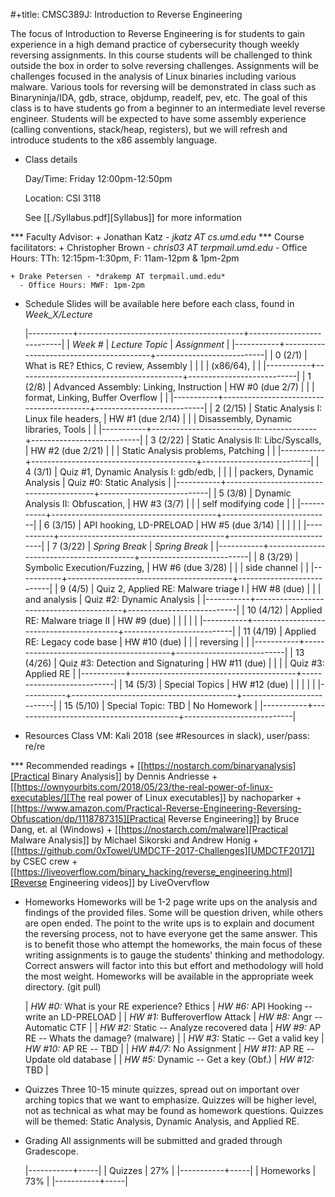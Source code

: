 #+title: CMSC389J: Introduction to Reverse Engineering

The focus of Introduction to Reverse Engineering is for students to gain
experience in a high demand practice of cybersecurity though weekly reversing
assignments. In this course students will be challenged to think outside the
box in order to solve reversing challenges. Assignments will be
challenges focused in the analysis of Linux binaries including various
malware. Various tools for reversing will be demonstrated in class such as
Binaryninja/IDA, gdb, strace, objdump, readelf, pev, etc. The goal of this
class is to have students go from a beginner to an intermediate level reverse
engineer. Students will be expected to have some assembly experience (calling
conventions, stack/heap, registers), but we will refresh and introduce
students to the x86 assembly language.

* Class details

  Day/Time: Friday 12:00pm-12:50pm

  Location: CSI 3118

  See [[./Syllabus.pdf][Syllabus]] for more information

*** Faculty Advisor:
    + Jonathan Katz - *jkatz AT cs.umd.edu*
*** Course facilitators:
    + Christopher Brown - *chris03 AT terpmail.umd.edu*
      - Office Hours: TTh: 12:15pm-1:30pm, F: 11am-12pm & 1pm-2pm

    + Drake Petersen - *drakemp AT terpmail.umd.edu*
      - Office Hours: MWF: 1pm-2pm

* Schedule
  Slides will be available here before each class, found in *Week_X/Lecture*

  |-----------+-----------------------------------------+---------------------------|
  | *Week #*  | *Lecture Topic*                         | *Assignment*              |
  |-----------+-----------------------------------------+---------------------------|
  | 0 (2/1)   | What is RE? Ethics, C review, Assembly  |                           |
  |           | (x86/64),                               |                           |
  |-----------+-----------------------------------------+---------------------------|
  | 1 (2/8)   | Advanced Assembly: Linking, Instruction | HW #0 (due 2/7)           |
  |           | format, Linking, Buffer Overflow        |                           |
  |-----------+-----------------------------------------+---------------------------|
  | 2 (2/15)  | Static Analysis I: Linux file headers,  | HW #1 (due 2/14)          |
  |           | Disassembly, Dynamic libraries, Tools   |                           |
  |-----------+-----------------------------------------+---------------------------|
  | 3 (2/22)  | Static Analysis II: Libc/Syscalls,      | HW #2 (due 2/21)          |
  |           | Static Analysis problems, Patching      |                           |
  |-----------+-----------------------------------------+---------------------------|
  | 4 (3/1)   | Quiz #1, Dynamic Analysis I: gdb/edb,   |                           |
  |           | packers, Dynamic Analysis               | Quiz #0: Static Analysis  |
  |-----------+-----------------------------------------+---------------------------|
  | 5 (3/8)   | Dynamic Analysis II: Obfuscation,       | HW #3 (3/7)               |
  |           | self modifying code                     |                           |
  |-----------+-----------------------------------------+---------------------------|
  | 6 (3/15)  | API hooking, LD-PRELOAD                 | HW #5 (due 3/14)          |
  |           |                                         |                           |
  |-----------+-----------------------------------------+---------------------------|
  | 7 (3/22)  | *Spring Break*                          | *Spring Break*            |
  |-----------+-----------------------------------------+---------------------------|
  | 8 (3/29)  | Symbolic Execution/Fuzzing,             | HW #6 (due 3/28)          |
  |           | side channel                            |                           |
  |-----------+-----------------------------------------+---------------------------|
  | 9 (4/5)   | Quiz 2, Applied RE: Malware triage I    | HW #8 (due)               |
  |           | and analysis                            | Quiz #2: Dynamic Analysis |
  |-----------+-----------------------------------------+---------------------------|
  | 10 (4/12) | Applied RE: Malware triage II           | HW #9 (due)               |
  |           |                                         |                           |
  |-----------+-----------------------------------------+---------------------------|
  | 11 (4/19) | Applied RE: Legacy code base            | HW #10 (due)              |
  |           | reversing                               |                           |
  |-----------+-----------------------------------------+---------------------------|
  | 13 (4/26) | Quiz #3: Detection and Signaturing      | HW #11 (due)              |
  |           |                                         | Quiz #3: Applied RE       |
  |-----------+-----------------------------------------+---------------------------|
  | 14 (5/3)  | Special Topics                          | HW #12 (due)              |
  |           |                                         |                           |
  |-----------+-----------------------------------------+---------------------------|
  | 15 (5/10) | Special Topic: TBD                      | No Homework               |
  |-----------+-----------------------------------------+---------------------------|

* Resources
  Class VM: Kali 2018 (see #Resources in slack), user/pass: re/re

*** Recommended readings
    + [[https://nostarch.com/binaryanalysis][Practical Binary Analysis]] by Dennis Andriesse
    + [[https://ownyourbits.com/2018/05/23/the-real-power-of-linux-executables/][The real power of Linux executables]] by nachoparker
    + [[https://www.amazon.com/Practical-Reverse-Engineering-Reversing-Obfuscation/dp/1118787315][Practical Reverse Engineering]] by Bruce Dang, et. al (Windows)
    + [[https://nostarch.com/malware][Practical Malware Analysis]] by Michael Sikorski and Andrew Honig
    + [[https://github.com/0xTowel/UMDCTF-2017-Challenges][UMDCTF2017]] by CSEC crew
    + [[https://liveoverflow.com/binary_hacking/reverse_engineering.html][Reverse Engineering videos]] by LiveOvervflow

* Homeworks
  Homeworks will be 1-2 page write ups on the analysis and findings of the
  provided files. Some will be question driven, while others are open ended. The
  point to the write ups is to explain and document the reversing process, not
  to have everyone get the same answer. This is to benefit those who attempt the
  homeworks, the main focus of these writing assignments is to gauge the
  students' thinking and methodology. Correct answers will factor into this but
  effort and methodology will hold the most weight. Homeworks will be available
  in the appropriate week directory. (git pull)

  | *HW #0:* What is your RE experience? Ethics | *HW #6:* API Hooking -- write an LD-PRELOAD   |
  | *HW #1:* Bufferoverflow Attack              | *HW #8:* Angr -- Automatic CTF                |
  | *HW #2:* Static -- Analyze recovered data   | *HW #9:* AP RE -- Whats the damage? (malware) |
  | *HW #3:* Static -- Get a valid key          | *HW #10:* AP RE -- TBD                        |
  | *HW #4/7:* No Assignment                    | *HW #11:* AP RE -- Update old database        |
  | *HW #5:* Dynamic -- Get a key (Obf.)        | *HW #12:* TBD                                 |

* Quizzes
  Three 10-15 minute quizzes, spread out on important over arching topics that
  we want to emphasize. Quizzes will be higher level, not as technical as what
  may be found as homework questions. Quizzes will be themed: Static Analysis,
  Dynamic Analysis, and Applied RE.


* Grading
  All assignments will be submitted and graded through Gradescope.

   |-----------+-----|
   | Quizzes   | 27% |
   |-----------+-----|
   | Homeworks | 73% |
   |-----------+-----|
